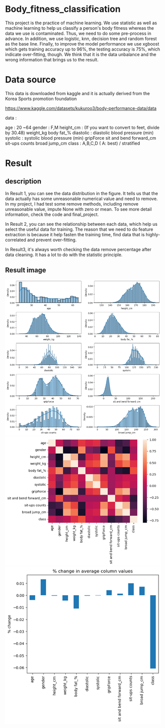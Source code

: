 # Body_fitness_classification
This project is the practice of machine learning. We use statistic as well as machine learning to help us classify a person's body fitness whereas the data we use is contaminated. Thus, we need to do some pre-process in advance. In addition, we use logistic, knn, decision tree and random forest as the base line. Finally, to improve the model performance we use xgboost which gets training accuracy up to 96%, the testing accuracy is 75%, which indicate over-fitting, though. We think that it is the data unbalance and the wrong information that brings us to the result.

# Data source
This data is downloaded from kaggle and it is actually derived from the Korea Sports promotion foundation

<https://www.kaggle.com/datasets/kukuroo3/body-performance-data/data>

data :

age : 20 ~64 
gender : F,M 
height_cm : (If you want to convert to feet, divide by 30.48) 
weight_kg 
body fat_% 
diastolic : diastolic blood pressure (min) 
systolic : systolic blood pressure (min) 
gripForce 
sit and bend forward_cm 
sit-ups counts 
broad jump_cm 
class : A,B,C,D ( A: best) / stratified 

# Result
## description
In Result 1, you can see the data distribution in the figure. It tells us that the data actually has some unreasonable numerical value and need to remove. In my project, I had test some remove methods, including remove unreasonable value, impute None with zero or mean. To see more detail information, check the code and final_project.

In Result 2, you can see the relationship between each data, which help us select the useful data for training. The reason that we need to do feature extraction is because it help fasten the training time, find data that is highly-correlated and prevent over-fitting.

In Result3, it's always worth checking the data remove percentage after data cleaning. It has a lot to do with the statistic principle.

## Result image
![Result1](output1.png)
![Result2](output2.png)
![Result3](output5.png)



